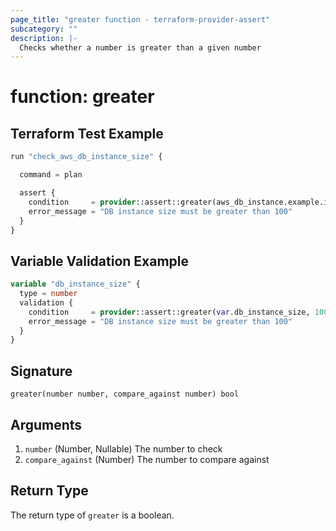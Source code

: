 ```yaml
---
page_title: "greater function - terraform-provider-assert"
subcategory: ""
description: |-
  Checks whether a number is greater than a given number
---
```


# function: greater



## Terraform Test Example

```terraform
run "check_aws_db_instance_size" {

  command = plan

  assert {
    condition     = provider::assert::greater(aws_db_instance.example.instance_class, 100)
    error_message = "DB instance size must be greater than 100"
  }
}
```

## Variable Validation Example

```terraform
variable "db_instance_size" {
  type = number
  validation {
    condition     = provider::assert::greater(var.db_instance_size, 100)
    error_message = "DB instance size must be greater than 100"
  }
}
```

## Signature

<!-- signature generated by tfplugindocs -->
```text
greater(number number, compare_against number) bool
```

## Arguments

<!-- arguments generated by tfplugindocs -->
1. `number` (Number, Nullable) The number to check
1. `compare_against` (Number) The number to compare against


## Return Type

The return type of `greater` is a boolean.
